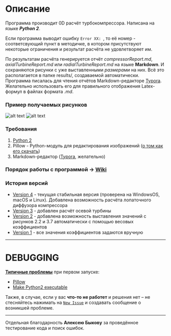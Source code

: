 # Описание
Программа производит 0D расчёт турбокомпрессора. Написана на языке **_Python 2_**.

Если программа выводит ошибку `Error XX: `, то её номер - соответсвующий пункт в методичке, в котором присутствуют некоторые ограничения и результат расчёта не удовлетворяет им.

По результатам расчёта генерируется отчёт  _compressorReport.md_, _axialTurbineReport.md_  или _radialTurbineReport.md_ на языке **Markdown**. И сохраняются рисунки с уже выставленными _размерами_ на них. Всё это располагается в папке results/, создаваемой автоматически. Программа писалась для чтения отчётов  Markdown-редакторе [Typora](https://typora.io). Желательно использовать его для правильного отображения Latex-формул в файлах формата _.md_.

### Пример получаемых рисунков
![alt text](https://github.com/StasF1/READMEPictures/blob/master/turboCharger/axisCut.png)
![alt text](https://github.com/StasF1/READMEPictures/blob/master/turboCharger/inTurbineWheel.png)

### Требования
1. [Python 2](https://www.python.org)
2. Pillow - Python-модуль для редактирования изображений ([о том как его скачать](https://github.com/StasF1/turboCharger/issues/2))
3. Markdown-редактор ([Typora](https://typora.io), желательно)

### Порядок работы с программой -> [Wiki](https://github.com/StasF1/turboCharger/wiki)

### История версий
* [Version 4](https://github.com/StasF1/turboCharger/archive/v4.1.zip) - текущая стабильная версия (проверена на WindowsOS, macOS и Linux). Добавлена возможность расчёта лопаточного диффузора компрессора
* [Version 3](https://github.com/StasF1/turboCharger/archive/2f434710fcaaf7b3490b27ce547eeb675d5640c9.zip) - добавлен расчёт осевой турбины
* [Version 2](https://github.com/StasF1/turboCharger/archive/b662077078b15b35b4018b8175d48d35511bdbf9.zip) - добавлена возможность выставления значений с рисунков 2.2 и 3.7 автоматически с помощью весовых коэффициентов
* [Version 1](https://github.com/StasF1/turboCharger/archive/6426ec34df5ef5c2d30bfc3fbf852d39bd998852.zip) - все значения коэффициентов задаются вручную

---
# DEBUGGING
**[Типичные проблемы](https://github.com/StasF1/turboCharger/issues?utf8=✓&q=is%3Aissue+is%3Aclosed+label%3A%22good+first+issue%22+)** при первом запуске:

- [Pillow](https://github.com/StasF1/turboCharger/issues/2)
- [Make Python2 executable](https://github.com/StasF1/turboCharger/issues/3)

Также, в случае, если у вас **что-то не работет** и решения нет – не стесняйтесь нажимать на [`New Issue`](https://github.com/StasF1/turboCharger/issues?utf8=✓&q=) и создавать сообщение о возникшей проблеме.

---
Отдельная благодарность **Алексею Быкову** за проведённое тестирование кода и поиск ошибок.


